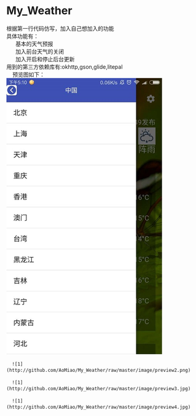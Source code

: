 # My_Weather
根据第一行代码仿写，加入自己想加入的功能  
具体功能有：  
        基本的天气预报  
        加入前台天气的关闭  
        加入开启和停止后台更新  
用到的第三方依赖库有:okhttp,gson,glide,litepal  
      预览图如下：    
      ![1](http://github.com/AoMiao/My_Weather/raw/master/image/preview1.jpg)
        
      ![1](http://github.com/AoMiao/My_Weather/raw/master/image/preview2.png)   
        
      ![1](http://github.com/AoMiao/My_Weather/raw/master/image/preview3.jpg)   
        
      ![1](http://github.com/AoMiao/My_Weather/raw/master/image/preview4.jpg)   
      
      

